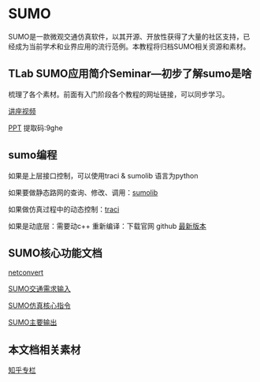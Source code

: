 # SUMO

SUMO是一款微观交通仿真软件，以其开源、开放性获得了大量的社区支持，已经成为当前学术和业界应用的流行范例。本教程将归档SUMO相关资源和素材。

## TLab SUMO应用简介Seminar—初步了解sumo是啥

梳理了各个素材。前面有入门阶段各个教程的网址链接，可以同步学习。

[讲座视频](https://www.bilibili.com/video/BV1Fr4y1A75t)

[PPT](https://pan.baidu.com/s/1Ub4iRqxf4Qdjl4WyiegTkg) 提取码:9ghe

## sumo编程

如果是上层接口控制，可以使用traci & sumolib 语言为python

如果要做静态路网的查询、修改、调用：[sumolib](https://sumo.dlr.de/pydoc/sumolib.html)

如果做仿真过程中的动态控制：[traci](https://sumo.dlr.de/pydoc/traci.html )

如果是动底层：需要动c++ 重新编译：下载官网 github [最新版本](https://github.com/eclipse/sumo)

## SUMO核心功能文档

[netconvert](https://sumo.dlr.de/docs/netconvert.html)

[SUMO交通需求输入](https://sumo.dlr.de/docs/Definition_of_Vehicles,_Vehicle_Types,_and_Routes.html)

[SUMO仿真核心指令](https://sumo.dlr.de/docs/sumo.html)

[SUMO主要输出](https://sumo.dlr.de/docs/Simulation/Output/index.html)

## 本文档相关素材

[知乎专栏](https://www.zhihu.com/column/c_1285336021463306240)

